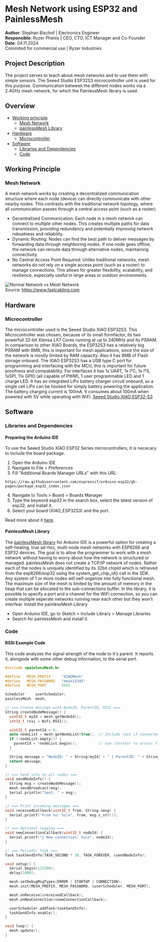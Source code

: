 # Mesh Network using ESP32 and PainlessMesh
**Author**: Stephan Bischof | Electronics Engineer  
**Responsible**: Ryzer Phenix | CEO, CTO, ICT Manager and Co-Founder  
**Date**: 04.11.2024  
Commited for commercial use | Ryzer Industries

## Project Description
The project serves to teach about mesh networks and to use them with simple sensors. The Seeed Studio ESP32S3 microcontroller unit is used for this purpose. Communication between the different nodes works via a 2.4GHz mesh network, for which the PainlessMesh library is used.

## Overview
- [Working principle](#Overview)
  - [Mesh Network](#Mesh-Netwrok)
  - [painlessMesh Library](#painlessMesh-Library)
- [Hardware](#Hardware)
  - [Microcontroller](#Microcontroller)
- [Software](#Software)
  - [Libraries and Dependencies](#Libraries-and-Dependencies)
  - [Code](#Code)

## Working Principle
### Mesh Network
A mesh network works by creating a decentralized communication structure where each node (device) can directly communicate with other nearby nodes. This contrasts with the traditional network topology, where all communication passes through a central access point (such as a router).
- Decentralized Communication: Each node in a mesh network can connect to multiple other nodes. This creates multiple paths for data transmission, providing redundancy and potentially improving network robustness and reliability.
- Dynamic Routing: Nodes can find the best path to deliver messages by forwarding data through neighboring nodes. If one node goes offline, the network can reroute data through alternative nodes, maintaining connectivity.
- No Central Access Point Required: Unlike traditional networks, mesh networks do not rely on a single access point (such as a router) to manage connections. This allows for greater flexibility, scalability, and resilience, especially useful in large areas or outdoor environments.

![Normal Network vs Mesh Network](https://www.fastcabling.com/wp-content/uploads/2022/06/4-Top-4-Challenges-When-Using-Mesh-WiFi.jpg)  
Source: https://www.fastcabling.com

## Hardware
### Microcontroller
The microcontroller used is the Seeed Studio XIAO ESP32S3. This Microcontroller was chosen, because of its small formfactor, its two powerfull 32-bit Xtensa LX7 Cores running at up to 240MHz and its PSRAM. In comparison to other XIAO Boards, the ESP32S3 has a relatively big PSRAM with 8MB, this is important for mesh applications, since the size of the network is mostly limited by RAM capacity. Also it has 8MB of Flash storage onboard. The XIAO ESP32S3 has a USB type C port for programming and interfacing with the MCU, this is important for future proofness and compatability. For interfaces it has 1x UART, 1x I²C, 1x I²S, 1xSPI, 11x GPIO (all capable of PWM), 1 user programmable LED and 1 charge LED. It has an integrated LiPo battery charger circuit onboard, so a single cell LiPo can be hooked for simply battery powering the application. The battery charging current is 100mA. It consumes about 100mA when powered with 5V while operating with WiFi.
[Seeed Studio XIAO ESP32-S3](https://wiki.seeedstudio.com/xiao_esp32s3_getting_started/)

## Software

### Libraries and Dependencies
#### Preparing the Arduino IDE
To use the Seeed Studio XIAO ESP32 Series microcontrollers, it is nececary to include the board package.
1. Open the Arduino IDE
2. Navigate to File > Preferences
3. Fill "Additional Boards Manager URLs" with this URL:
```
https://raw.githubusercontent.com/espressif/arduino-esp32/gh-pages/package_esp32_index.json
```
4. Navigate to Tools > Board > Boards Manager
5. Type the keyword esp32 in the search box, select the latest version of esp32, and install it.
6. Select your board (XIAO_ESP32S3) and the port.

Read more about it [here](https://wiki.seeedstudio.com/xiao_esp32s3_getting_started/#software-preparation).

#### PainlessMesh Library
The [painlessMesh library](https://github.com/gmag11/painlessMesh) for Arduino IDE is a powerful option for creating a self-healing, true ad-hoc, multi-node mesh networks with ESP8266 and ESP32 devices. The goal is to allow the programmer to work with a mesh network without having to worry about how the network is structured or managed. painlessMesh does not create a TCP/IP network of nodes. Rather each of the nodes is uniquely identified by its 32bit chipId which is retrieved from the esp8266/esp32 using the system_get_chip_id() call in the SDK. Any system of 1 or more nodes will self-organize into fully functional mesh. The maximum size of the mesh is limited by the amount of memory in the heap that can be allocated to the sub-connections buffer. In the library, it is possible to specify a port and a channel for the WiFi connection, so you can create multiple seperate networks running near each other but they won't interfear.
Install the painlessMesh Library
- Open Arduino IDE, go to Sketch > Include Library > Manage Libraries
- Search for painlessMesh and install it.  


### Code

#### RSSI Example Code
This code analyzes the signal strength of the node to it's parent. It reports it, alongside with some other debug information, to the serial port.
```C++
#include <painlessMesh.h>

#define   MESH_PREFIX     "XIAOMesh"
#define   MESH_PASSWORD   "mesh12345"
#define   MESH_PORT       5555

Scheduler     userScheduler;
painlessMesh  mesh;

// === Create message with NodeID, ParentID, RSSI ===
String createNodeMessage() {
  uint32_t myId = mesh.getNodeId();
  int32_t rssi = WiFi.RSSI();

  uint32_t parentId = 0;
  auto nodeList = mesh.getNodeList(true);  // Include root if connected
  if (!nodeList.empty()) {
    parentId = *nodeList.begin();          // Use iterator to access first element
  }

  String message = "NodeID: " + String(myId) + " | ParentID: " + String(parentId) + " | RSSI: " + String(rssi) + "dBm";
  return message;
}

// === Send info to all nodes ===
void sendNodeInfo() {
  String msg = createNodeMessage();
  mesh.sendBroadcast(msg);
  Serial.println("Sent: " + msg);
}

// === Print incoming messages ===
void receivedCallback(uint32_t from, String &msg) {
  Serial.printf("From %u: %s\n", from, msg.c_str());
}

// === Optional logging ===
void newConnectionCallback(uint32_t nodeId) {
  Serial.printf("🔌 New connection: %u\n", nodeId);
}

// === Periodic task ===
Task taskSendInfo(TASK_SECOND * 10, TASK_FOREVER, &sendNodeInfo);

void setup() {
  Serial.begin(115200);
  delay(1000);

  mesh.setDebugMsgTypes(ERROR | STARTUP | CONNECTION);
  mesh.init(MESH_PREFIX, MESH_PASSWORD, &userScheduler, MESH_PORT);

  mesh.onReceive(&receivedCallback);
  mesh.onNewConnection(&newConnectionCallback);

  userScheduler.addTask(taskSendInfo);
  taskSendInfo.enable();
}

void loop() {
  mesh.update();
}
```
